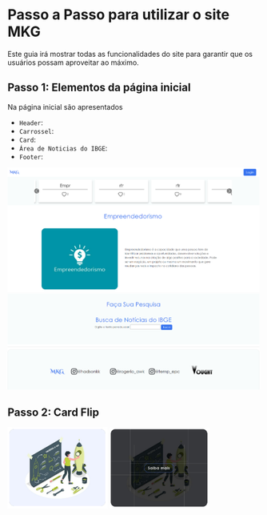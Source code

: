 # Passo a Passo para utilizar o site MKG

Este guia irá mostrar todas as funcionalidades do site para garantir que os usuários possam aproveitar ao máximo.

## Passo 1: Elementos da página inicial

Na página inicial são apresentados 
   - `Header`: 
   - `Carrossel`:
   - `Card`:
   - `Área de Noticias do IBGE`:
   - `Footer`:

![index](./img/sitemkg.png "Index do site")
![index2](./img/sitemkg2.png "Index do site")

## Passo 2: Card Flip

<p float="left">
  <img src="./img/card1.png" alt="Card 1" width="200" />
  <img src="./img/card2.png" alt="Card 2" width="200" />
</p>